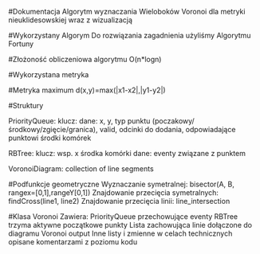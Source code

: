 #Dokumentacja
Algorytm wyznaczania Wieloboków Voronoi 
dla metryki nieuklidesowskiej wraz z wizualizacją

#Wykorzystany Algorym
Do rozwiązania zagadnienia użyliśmy Algorytmu Fortuny

#Złożoność obliczeniowa algorytmu
O(n*logn)


#Wykorzystana metryka

#Metryka maximum
	d(x,y)=max(|x1-x2|,|y1-y2|)







#Struktury

PriorityQueue:
    klucz: 
    dane: x, y, typ punktu (poczakowy/środkowy/zgięcie/granica), valid,
          odcinki do dodania, odpowiadające punktowi środki komórek
    
RBTree:
    klucz: wsp. x środka komórki
    dane: eventy związane z punktem
    
VoronoiDiagram:
    collection of line segments
	

#Podfunkcje geometryczne
	Wyznaczanie symetralnej:
		bisector(A, B, rangex=[0,1],rangeY[0,1])
	Znajdowanie przecięcia symetralnych:
		findCross(line1, line2)
	Znajdowanie przecięcia linii:
		line_intersection

#Klasa Voronoi
	Zawiera:
		PriorityQueue przechowujące eventy
		RBTree trzyma aktywne początkowe punkty
		Lista zachowująca linie dołączone do diagramu Voronoi
			output
		Inne listy i zmienne w celach technicznych 
			opisane komentarzami z poziomu kodu		
	
